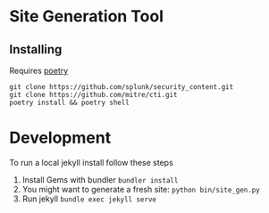 # Site Generation Tool

## Installing 
Requires [poetry](https://python-poetry.org/docs/)

```
git clone https://github.com/splunk/security_content.git
git clone https://github.com/mitre/cti.git
poetry install && poetry shell
```

# Development
To run a local jekyll install follow these steps

1. Install Gems with bundler `bundler install`
2. You might want to generate a fresh site: `python bin/site_gen.py`
3. Run jekyll `bundle exec jekyll serve`
